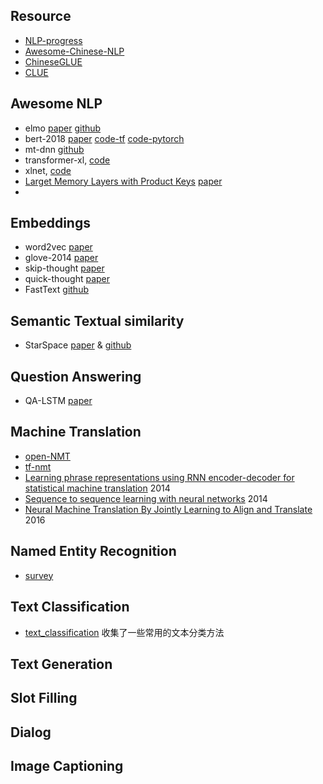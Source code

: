 ## Resource

- [NLP-progress](https://github.com/sebastianruder/NLP-progress)
- [Awesome-Chinese-NLP](https://github.com/crownpku/Awesome-Chinese-NLP)
- [ChineseGLUE](https://github.com/ChineseGLUE/ChineseGLUE)
- [CLUE](https://github.com/CLUEbenchmark/CLUE)



## Awesome NLP

- elmo [paper](<https://arxiv.org/pdf/1802.05365.pdf>) [github](<https://github.com/allenai/bilm-tf>)
- bert-2018    [paper](https://arxiv.org/pdf/1810.04805.pdf)  [code-tf](https://github.com/google-research/bert)  [code-pytorch](https://github.com/huggingface/pytorch-pretrained-BERT) 
- mt-dnn [github](<https://github.com/namisan/mt-dnn>)
- transformer-xl, [code](https://github.com/kimiyoung/transformer-xl)
- xlnet, [code](https://github.com/zihangdai/xlnet)
- [Larget Memory Layers with Product Keys](https://mp.weixin.qq.com/s?__biz=MzI3MTA0MTk1MA==&mid=2652049263&idx=2&sn=32b5629eb8fd0619cc4d6fad9a854ef9&chksm=f1207b9ec657f288b392a0d49932211de93372dc133596d4cd5cae9aa1a9f9a83690b57beb98&scene=0&xtrack=1#rd) [paper](https://arxiv.org/pdf/1907.05242.pdf)
- 



## Embeddings

- word2vec    [paper](<https://arxiv.org/pdf/1301.3781.pdf>)
- glove-2014    [paper](<https://www.aclweb.org/anthology/D14-1162>)
- skip-thought    [paper](<https://papers.nips.cc/paper/5950-skip-thought-vectors.pdf>)
- quick-thought    [paper](<https://arxiv.org/pdf/1803.02893.pdf>)
- FastText      [github](<https://github.com/facebookresearch/fastText>)



## Semantic Textual similarity

- StarSpace    [paper](<https://arxiv.org/pdf/1709.03856.pdf>) & [github](https://github.com/facebookresearch/StarSpace#building-starspace)



## Question Answering

- QA-LSTM    [paper](<https://arxiv.org/abs/1511.04108>)



## Machine Translation

- [open-NMT](<http://opennmt.net/>)
- [tf-nmt](https://github.com/tensorflow/nmt)
- [Learning phrase representations using RNN encoder-decoder for statistical machine translation](<https://www.aclweb.org/anthology/D14-1179>) 2014
- [Sequence to sequence learning with neural networks](<https://papers.nips.cc/paper/5346-sequence-to-sequence-learning-with-neural-networks.pdf>) 2014
- [Neural Machine Translation By Jointly Learning to Align and Translate](<https://arxiv.org/abs/1409.0473>) 2016



## Named Entity Recognition

- [survey](https://zhuanlan.zhihu.com/p/56085975)



## Text Classification

- [text_classification](<https://github.com/brightmart/text_classification>) 收集了一些常用的文本分类方法




## Text Generation





## Slot Filling





## Dialog





## Image Captioning
